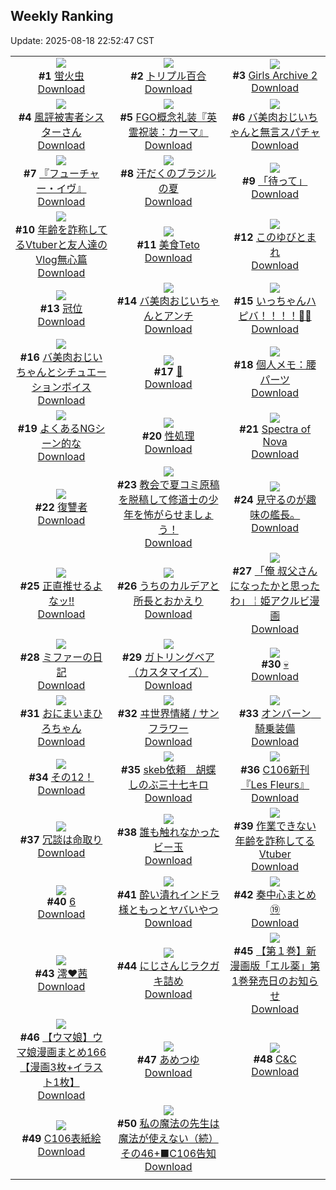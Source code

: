 ## Weekly Ranking
Update: 2025-08-18 22:52:47 CST

|      |      |      |
| :----: | :----: | :----: |
| ![](https://i.pixiv.re/c/240x480/img-master/img/2025/08/12/00/00/02/133772522_p0_master1200.jpg)<br>**#1** [蛍火虫](https://www.pixiv.net/artworks/133772522)<br>[Download](https://i.pixiv.re/img-original/img/2025/08/12/00/00/02/133772522_p0.png) | ![](https://i.pixiv.re/c/240x480/img-master/img/2025/08/11/00/00/07/133730188_p0_master1200.jpg)<br>**#2** [トリプル百合](https://www.pixiv.net/artworks/133730188)<br>[Download](https://i.pixiv.re/img-original/img/2025/08/11/00/00/07/133730188_p0.png) | ![](https://i.pixiv.re/c/240x480/img-master/img/2025/08/12/00/00/30/133772745_p0_master1200.jpg)<br>**#3** [Girls Archive 2](https://www.pixiv.net/artworks/133772745)<br>[Download](https://i.pixiv.re/img-original/img/2025/08/12/00/00/30/133772745_p0.jpg) |
| ![](https://i.pixiv.re/c/240x480/img-master/img/2025/08/11/20/03/13/133761583_p0_master1200.jpg)<br>**#4** [風評被害者シスターさん](https://www.pixiv.net/artworks/133761583)<br>[Download](https://i.pixiv.re/img-original/img/2025/08/11/20/03/13/133761583_p0.png) | ![](https://i.pixiv.re/c/240x480/img-master/img/2025/08/13/07/00/58/133821085_p0_master1200.jpg)<br>**#5** [FGO概念礼装『英霊祝装：カーマ』](https://www.pixiv.net/artworks/133821085)<br>[Download](https://i.pixiv.re/img-original/img/2025/08/13/07/00/58/133821085_p0.jpg) | ![](https://i.pixiv.re/c/240x480/img-master/img/2025/08/12/00/00/20/133772690_p0_master1200.jpg)<br>**#6** [バ美肉おじいちゃんと無言スパチャ](https://www.pixiv.net/artworks/133772690)<br>[Download](https://i.pixiv.re/img-original/img/2025/08/12/00/00/20/133772690_p0.jpg) |
| ![](https://i.pixiv.re/c/240x480/img-master/img/2025/08/13/23/01/43/133848472_p0_master1200.jpg)<br>**#7** [『フューチャー・イヴ』](https://www.pixiv.net/artworks/133848472)<br>[Download](https://i.pixiv.re/img-original/img/2025/08/13/23/01/43/133848472_p0.png) | ![](https://i.pixiv.re/c/240x480/img-master/img/2025/08/11/00/00/08/133730199_p0_master1200.jpg)<br>**#8** [汗だくのブラジルの夏](https://www.pixiv.net/artworks/133730199)<br>[Download](https://i.pixiv.re/img-original/img/2025/08/11/00/00/08/133730199_p0.png) | ![](https://i.pixiv.re/c/240x480/img-master/img/2025/08/12/00/00/11/133772614_p0_master1200.jpg)<br>**#9** [「待って」](https://www.pixiv.net/artworks/133772614)<br>[Download](https://i.pixiv.re/img-original/img/2025/08/12/00/00/11/133772614_p0.png) |
| ![](https://i.pixiv.re/c/240x480/img-master/img/2025/08/12/21/31/32/133805221_p0_master1200.jpg)<br>**#10** [年齢を詐称してるVtuberと友人達のVlog無心篇](https://www.pixiv.net/artworks/133805221)<br>[Download](https://i.pixiv.re/img-original/img/2025/08/12/21/31/32/133805221_p0.png) | ![](https://i.pixiv.re/c/240x480/img-master/img/2025/08/13/00/16/43/133812724_p0_master1200.jpg)<br>**#11** [美食Teto](https://www.pixiv.net/artworks/133812724)<br>[Download](https://i.pixiv.re/img-original/img/2025/08/13/00/16/43/133812724_p0.jpg) | ![](https://i.pixiv.re/c/240x480/img-master/img/2025/08/12/10/41/48/133786143_p0_master1200.jpg)<br>**#12** [このゆびとまれ](https://www.pixiv.net/artworks/133786143)<br>[Download](https://i.pixiv.re/img-original/img/2025/08/12/10/41/48/133786143_p0.jpg) |
| ![](https://i.pixiv.re/c/240x480/img-master/img/2025/08/11/03/32/05/133736855_p0_master1200.jpg)<br>**#13** [冠位](https://www.pixiv.net/artworks/133736855)<br>[Download](https://i.pixiv.re/img-original/img/2025/08/11/03/32/05/133736855_p0.jpg) | ![](https://i.pixiv.re/c/240x480/img-master/img/2025/08/13/00/00/21/133811675_p0_master1200.jpg)<br>**#14** [バ美肉おじいちゃんとアンチ](https://www.pixiv.net/artworks/133811675)<br>[Download](https://i.pixiv.re/img-original/img/2025/08/13/00/00/21/133811675_p0.jpg) | ![](https://i.pixiv.re/c/240x480/img-master/img/2025/08/11/00/00/10/133730220_p0_master1200.jpg)<br>**#15** [いっちゃんハピバ！！！！🎂🎉](https://www.pixiv.net/artworks/133730220)<br>[Download](https://i.pixiv.re/img-original/img/2025/08/11/00/00/10/133730220_p0.jpg) |
| ![](https://i.pixiv.re/c/240x480/img-master/img/2025/08/11/00/00/57/133730515_p0_master1200.jpg)<br>**#16** [バ美肉おじいちゃんとシチュエーションボイス](https://www.pixiv.net/artworks/133730515)<br>[Download](https://i.pixiv.re/img-original/img/2025/08/11/00/00/57/133730515_p0.jpg) | ![](https://i.pixiv.re/c/240x480/img-master/img/2025/08/12/00/00/06/133772567_p0_master1200.jpg)<br>**#17** [💛](https://www.pixiv.net/artworks/133772567)<br>[Download](https://i.pixiv.re/img-original/img/2025/08/12/00/00/06/133772567_p0.png) | ![](https://i.pixiv.re/c/240x480/img-master/img/2025/08/12/06/00/09/133780926_p0_master1200.jpg)<br>**#18** [個人メモ：腰パーツ](https://www.pixiv.net/artworks/133780926)<br>[Download](https://i.pixiv.re/img-original/img/2025/08/12/06/00/09/133780926_p0.jpg) |
| ![](https://i.pixiv.re/c/240x480/img-master/img/2025/08/12/03/35/23/133778962_p0_master1200.jpg)<br>**#19** [よくあるNGシーン的な](https://www.pixiv.net/artworks/133778962)<br>[Download](https://i.pixiv.re/img-original/img/2025/08/12/03/35/23/133778962_p0.jpg) | ![](https://i.pixiv.re/c/240x480/img-master/img/2025/08/11/19/18/46/133759658_p0_master1200.jpg)<br>**#20** [性処理](https://www.pixiv.net/artworks/133759658)<br>[Download](https://i.pixiv.re/img-original/img/2025/08/11/19/18/46/133759658_p0.png) | ![](https://i.pixiv.re/c/240x480/img-master/img/2025/08/12/18/00/04/133796675_p0_master1200.jpg)<br>**#21** [Spectra of Nova](https://www.pixiv.net/artworks/133796675)<br>[Download](https://i.pixiv.re/img-original/img/2025/08/12/18/00/04/133796675_p0.jpg) |
| ![](https://i.pixiv.re/c/240x480/img-master/img/2025/08/12/13/23/57/133790040_p0_master1200.jpg)<br>**#22** [復讐者](https://www.pixiv.net/artworks/133790040)<br>[Download](https://i.pixiv.re/img-original/img/2025/08/12/13/23/57/133790040_p0.jpg) | ![](https://i.pixiv.re/c/240x480/img-master/img/2025/08/12/18/35/45/133798093_p0_master1200.jpg)<br>**#23** [教会で夏コミ原稿を脱稿して修道士の少年を怖がらせましょう！](https://www.pixiv.net/artworks/133798093)<br>[Download](https://i.pixiv.re/img-original/img/2025/08/12/18/35/45/133798093_p0.jpg) | ![](https://i.pixiv.re/c/240x480/img-master/img/2025/08/11/08/55/46/133742004_p0_master1200.jpg)<br>**#24** [見守るのが趣味の艦長。](https://www.pixiv.net/artworks/133742004)<br>[Download](https://i.pixiv.re/img-original/img/2025/08/11/08/55/46/133742004_p0.jpg) |
| ![](https://i.pixiv.re/c/240x480/img-master/img/2025/08/13/02/44/39/133817262_p0_master1200.jpg)<br>**#25** [正直推せるよなッ‼️](https://www.pixiv.net/artworks/133817262)<br>[Download](https://i.pixiv.re/img-original/img/2025/08/13/02/44/39/133817262_p0.jpg) | ![](https://i.pixiv.re/c/240x480/img-master/img/2025/08/12/23/24/30/133809984_p0_master1200.jpg)<br>**#26** [うちのカルデアと所長とおかえり](https://www.pixiv.net/artworks/133809984)<br>[Download](https://i.pixiv.re/img-original/img/2025/08/12/23/24/30/133809984_p0.png) | ![](https://i.pixiv.re/c/240x480/img-master/img/2025/08/13/19/26/55/133839175_p0_master1200.jpg)<br>**#27** [「俺 叔父さんになったかと思ったわ」￤姫アクルビ漫画](https://www.pixiv.net/artworks/133839175)<br>[Download](https://i.pixiv.re/img-original/img/2025/08/13/19/26/55/133839175_p0.jpg) |
| ![](https://i.pixiv.re/c/240x480/img-master/img/2025/08/12/19/02/51/133799246_p0_master1200.jpg)<br>**#28** [ミファーの日記](https://www.pixiv.net/artworks/133799246)<br>[Download](https://i.pixiv.re/img-original/img/2025/08/12/19/02/51/133799246_p0.jpg) | ![](https://i.pixiv.re/c/240x480/img-master/img/2025/08/11/00/00/19/133730309_p0_master1200.jpg)<br>**#29** [ガトリングベア（カスタマイズ）](https://www.pixiv.net/artworks/133730309)<br>[Download](https://i.pixiv.re/img-original/img/2025/08/11/00/00/19/133730309_p0.jpg) | ![](https://i.pixiv.re/c/240x480/img-master/img/2025/08/11/03/53/20/133737173_p0_master1200.jpg)<br>**#30** [💀](https://www.pixiv.net/artworks/133737173)<br>[Download](https://i.pixiv.re/img-original/img/2025/08/11/03/53/20/133737173_p0.jpg) |
| ![](https://i.pixiv.re/c/240x480/img-master/img/2025/08/12/00/08/15/133773307_p0_master1200.jpg)<br>**#31** [おにまいまひろちゃん](https://www.pixiv.net/artworks/133773307)<br>[Download](https://i.pixiv.re/img-original/img/2025/08/12/00/08/15/133773307_p0.png) | ![](https://i.pixiv.re/c/240x480/img-master/img/2025/08/11/18/00/07/133756436_p0_master1200.jpg)<br>**#32** [ヰ世界情緒 / サンフラワー](https://www.pixiv.net/artworks/133756436)<br>[Download](https://i.pixiv.re/img-original/img/2025/08/11/18/00/07/133756436_p0.jpg) | ![](https://i.pixiv.re/c/240x480/img-master/img/2025/08/13/22/21/52/133773296_p0_master1200.jpg)<br>**#33** [オンバーン　騎乗装備](https://www.pixiv.net/artworks/133773296)<br>[Download](https://i.pixiv.re/img-original/img/2025/08/13/22/21/52/133773296_p0.jpg) |
| ![](https://i.pixiv.re/c/240x480/img-master/img/2025/08/12/23/34/03/133810424_p0_master1200.jpg)<br>**#34** [その12！](https://www.pixiv.net/artworks/133810424)<br>[Download](https://i.pixiv.re/img-original/img/2025/08/12/23/34/03/133810424_p0.jpg) | ![](https://i.pixiv.re/c/240x480/img-master/img/2025/08/11/03/30/39/133736826_p0_master1200.jpg)<br>**#35** [skeb依頼　胡蝶しのぶ三十七キロ](https://www.pixiv.net/artworks/133736826)<br>[Download](https://i.pixiv.re/img-original/img/2025/08/11/03/30/39/133736826_p0.png) | ![](https://i.pixiv.re/c/240x480/img-master/img/2025/08/11/00/10/51/133731205_p0_master1200.jpg)<br>**#36** [C106新刊『Les Fleurs』](https://www.pixiv.net/artworks/133731205)<br>[Download](https://i.pixiv.re/img-original/img/2025/08/11/00/10/51/133731205_p0.png) |
| ![](https://i.pixiv.re/c/240x480/img-master/img/2025/08/12/17/03/25/133795083_p0_master1200.jpg)<br>**#37** [冗談は命取り](https://www.pixiv.net/artworks/133795083)<br>[Download](https://i.pixiv.re/img-original/img/2025/08/12/17/03/25/133795083_p0.png) | ![](https://i.pixiv.re/c/240x480/img-master/img/2025/08/12/00/02/33/133773019_p0_master1200.jpg)<br>**#38** [誰も触れなかったビー玉](https://www.pixiv.net/artworks/133773019)<br>[Download](https://i.pixiv.re/img-original/img/2025/08/12/00/02/33/133773019_p0.jpg) | ![](https://i.pixiv.re/c/240x480/img-master/img/2025/08/11/21/07/22/133764542_p0_master1200.jpg)<br>**#39** [作業できない年齢を詐称してるVtuber](https://www.pixiv.net/artworks/133764542)<br>[Download](https://i.pixiv.re/img-original/img/2025/08/11/21/07/22/133764542_p0.png) |
| ![](https://i.pixiv.re/c/240x480/img-master/img/2025/08/12/18/49/53/133798554_p0_master1200.jpg)<br>**#40** [6](https://www.pixiv.net/artworks/133798554)<br>[Download](https://i.pixiv.re/img-original/img/2025/08/12/18/49/53/133798554_p0.jpg) | ![](https://i.pixiv.re/c/240x480/img-master/img/2025/08/12/00/00/12/133772626_p0_master1200.jpg)<br>**#41** [酔い潰れインドラ様ともっとヤバいやつ](https://www.pixiv.net/artworks/133772626)<br>[Download](https://i.pixiv.re/img-original/img/2025/08/12/00/00/12/133772626_p0.jpg) | ![](https://i.pixiv.re/c/240x480/img-master/img/2025/08/12/22/21/45/133807323_p0_master1200.jpg)<br>**#42** [奏中心まとめ⑲](https://www.pixiv.net/artworks/133807323)<br>[Download](https://i.pixiv.re/img-original/img/2025/08/12/22/21/45/133807323_p0.jpg) |
| ![](https://i.pixiv.re/c/240x480/img-master/img/2025/08/11/15/29/37/133751951_p0_master1200.jpg)<br>**#43** [澪❤️茜](https://www.pixiv.net/artworks/133751951)<br>[Download](https://i.pixiv.re/img-original/img/2025/08/11/15/29/37/133751951_p0.jpg) | ![](https://i.pixiv.re/c/240x480/img-master/img/2025/08/11/22/58/25/133769598_p0_master1200.jpg)<br>**#44** [にじさんじラクガキ詰め](https://www.pixiv.net/artworks/133769598)<br>[Download](https://i.pixiv.re/img-original/img/2025/08/11/22/58/25/133769598_p0.jpg) | ![](https://i.pixiv.re/c/240x480/img-master/img/2025/08/12/15/26/44/133792668_p0_master1200.jpg)<br>**#45** [【第１巻】新漫画版「エル薬」第1巻発売日のお知らせ](https://www.pixiv.net/artworks/133792668)<br>[Download](https://i.pixiv.re/img-original/img/2025/08/12/15/26/44/133792668_p0.jpg) |
| ![](https://i.pixiv.re/c/240x480/img-master/img/2025/08/11/00/00/43/133730451_p0_master1200.jpg)<br>**#46** [【ウマ娘】ウマ娘漫画まとめ166【漫画3枚+イラスト1枚】](https://www.pixiv.net/artworks/133730451)<br>[Download](https://i.pixiv.re/img-original/img/2025/08/11/00/00/43/133730451_p0.jpg) | ![](https://i.pixiv.re/c/240x480/img-master/img/2025/08/12/18/39/34/133798207_p0_master1200.jpg)<br>**#47** [あめつゆ](https://www.pixiv.net/artworks/133798207)<br>[Download](https://i.pixiv.re/img-original/img/2025/08/12/18/39/34/133798207_p0.jpg) | ![](https://i.pixiv.re/c/240x480/img-master/img/2025/08/12/00/57/23/133775243_p0_master1200.jpg)<br>**#48** [C&C](https://www.pixiv.net/artworks/133775243)<br>[Download](https://i.pixiv.re/img-original/img/2025/08/12/00/57/23/133775243_p0.png) |
| ![](https://i.pixiv.re/c/240x480/img-master/img/2025/08/12/00/00/18/133772680_p0_master1200.jpg)<br>**#49** [C106表紙絵](https://www.pixiv.net/artworks/133772680)<br>[Download](https://i.pixiv.re/img-original/img/2025/08/12/00/00/18/133772680_p0.png) | ![](https://i.pixiv.re/c/240x480/img-master/img/2025/08/11/00/01/24/133730601_p0_master1200.jpg)<br>**#50** [私の魔法の先生は魔法が使えない（続）その46+■C106告知](https://www.pixiv.net/artworks/133730601)<br>[Download](https://i.pixiv.re/img-original/img/2025/08/11/00/01/24/133730601_p0.jpg) |
|      |
